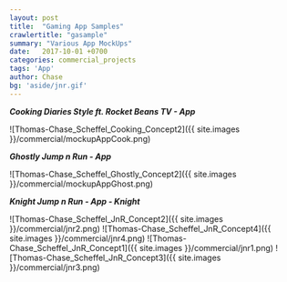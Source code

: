 ```yaml
---
layout: post
title:  "Gaming App Samples"
crawlertitle: "gasample"
summary: "Various App MockUps"
date:   2017-10-01 +0700
categories: commercial_projects
tags: 'App'
author: Chase
bg: 'aside/jnr.gif'
---
```

*__Cooking Diaries Style ft. Rocket Beans TV - App__ <br>*

![Thomas-Chase_Scheffel_Cooking_Concept2]({{ site.images }}/commercial/mockupAppCook.png)

*__Ghostly Jump n Run - App__ <br>*

![Thomas-Chase_Scheffel_Ghostly_Concept2]({{ site.images }}/commercial/mockupAppGhost.png)

*__Knight Jump n Run - App - Knight__ <br>*

![Thomas-Chase_Scheffel_JnR_Concept2]({{ site.images }}/commercial/jnr2.png)
![Thomas-Chase_Scheffel_JnR_Concept4]({{ site.images }}/commercial/jnr4.png)
![Thomas-Chase_Scheffel_JnR_Concept1]({{ site.images }}/commercial/jnr1.png)
![Thomas-Chase_Scheffel_JnR_Concept3]({{ site.images }}/commercial/jnr3.png)




